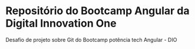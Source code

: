 # Repositório do Bootcamp Angular da Digital Innovation One #
Desafio de projeto sobre Git do Bootcamp potência tech Angular -  DIO
